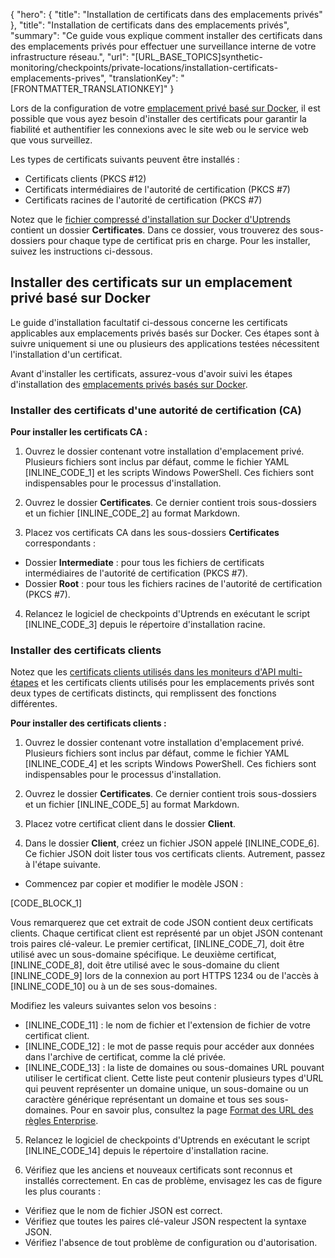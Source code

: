 {
  "hero": {
    "title": "Installation de certificats dans des emplacements privés"
  },
  "title": "Installation de certificats dans des emplacements privés",
  "summary": "Ce guide vous explique comment installer des certificats dans des emplacements privés pour effectuer une surveillance interne de votre infrastructure réseau.",
  "url": "[URL_BASE_TOPICS]synthetic-monitoring/checkpoints/private-locations/installation-certificats-emplacements-prives",
  "translationKey": "[FRONTMATTER_TRANSLATIONKEY]"
}

Lors de la configuration de votre [emplacement privé basé sur Docker]([LINK_URL_1]), il est possible que vous ayez besoin d'installer des certificats pour garantir la fiabilité et authentifier les connexions avec le site web ou le service web que vous surveillez.

Les types de certificats suivants peuvent être installés :

- Certificats clients (PKCS #12)
- Certificats intermédiaires de l'autorité de certification (PKCS #7)
- Certificats racines de l'autorité de certification (PKCS #7)

Notez que le [fichier compressé d'installation sur Docker d'Uptrends]([LINK_URL_2]) contient un dossier **Certificates**. Dans ce dossier, vous trouverez des sous-dossiers pour chaque type de certificat pris en charge. Pour les installer, suivez les instructions ci-dessous.

## Installer des certificats sur un emplacement privé basé sur Docker

Le guide d'installation facultatif ci-dessous concerne les certificats applicables aux emplacements privés basés sur Docker. Ces étapes sont à suivre uniquement si une ou plusieurs des applications testées nécessitent l'installation d'un certificat.

Avant d'installer les certificats, assurez-vous d'avoir suivi les étapes d'installation des [emplacements privés basés sur Docker]([LINK_URL_3]).

### Installer des certificats d'une autorité de certification (CA)

**Pour installer les certificats CA :**

1. Ouvrez le dossier contenant votre installation d'emplacement privé. Plusieurs fichiers sont inclus par défaut, comme le fichier YAML [INLINE_CODE_1] et les scripts Windows PowerShell. Ces fichiers sont indispensables pour le processus d'installation.

2. Ouvrez le dossier **Certificates**. Ce dernier contient trois sous-dossiers et un fichier [INLINE_CODE_2] au format Markdown.

3. Placez vos certificats CA dans les sous-dossiers **Certificates** correspondants :

- Dossier **Intermediate** : pour tous les fichiers de certificats intermédiaires de l'autorité de certification (PKCS #7).
- Dossier **Root** : pour tous les fichiers racines de l'autorité de certification (PKCS #7).

4. Relancez le logiciel de checkpoints d'Uptrends en exécutant le script [INLINE_CODE_3] depuis le répertoire d'installation racine.

### Installer des certificats clients

Notez que les [certificats clients utilisés dans les moniteurs d'API multi-étapes]([LINK_URL_4]) et les certificats clients utilisés pour les emplacements privés sont deux types de certificats distincts, qui remplissent des fonctions différentes.

**Pour installer des certificats clients :**

1. Ouvrez le dossier contenant votre installation d'emplacement privé. Plusieurs fichiers sont inclus par défaut, comme le fichier YAML [INLINE_CODE_4] et les scripts Windows PowerShell. Ces fichiers sont indispensables pour le processus d'installation.

2. Ouvrez le dossier **Certificates**. Ce dernier contient trois sous-dossiers et un fichier [INLINE_CODE_5] au format Markdown.

3. Placez votre certificat client dans le dossier **Client**.

4. Dans le dossier **Client**, créez un fichier JSON appelé [INLINE_CODE_6]. Ce fichier JSON doit lister tous vos certificats clients. Autrement, passez à l'étape suivante.

- Commencez par copier et modifier le modèle JSON :

[CODE_BLOCK_1]

Vous remarquerez que cet extrait de code JSON contient deux certificats clients. Chaque certificat client est représenté par un objet JSON contenant trois paires clé-valeur. Le premier certificat, [INLINE_CODE_7], doit être utilisé avec un sous-domaine spécifique. Le deuxième certificat, [INLINE_CODE_8], doit être utilisé avec le sous-domaine du client [INLINE_CODE_9] lors de la connexion au port HTTPS 1234 ou de l'accès à [INLINE_CODE_10] ou à un de ses sous-domaines.

Modifiez les valeurs suivantes selon vos besoins :

- [INLINE_CODE_11] : le nom de fichier et l'extension de fichier de votre certificat client.
- [INLINE_CODE_12] : le mot de passe requis pour accéder aux données dans l'archive de certificat, comme la clé privée.
- [INLINE_CODE_13] : la liste de domaines ou sous-domaines URL pouvant utiliser le certificat client. Cette liste peut contenir plusieurs types d'URL qui peuvent représenter un domaine unique, un sous-domaine ou un caractère générique représentant un domaine et tous ses sous-domaines. Pour en savoir plus, consultez la page [Format des URL des règles Enterprise]([LINK_URL_5]).

5. Relancez le logiciel de checkpoints d'Uptrends en exécutant le script [INLINE_CODE_14] depuis le répertoire d'installation racine.

6. Vérifiez que les anciens et nouveaux certificats sont reconnus et installés correctement. En cas de problème, envisagez les cas de figure les plus courants :

- Vérifiez que le nom de fichier JSON est correct.
- Vérifiez que toutes les paires clé-valeur JSON respectent la syntaxe JSON.
- Vérifiez l'absence de tout problème de configuration ou d'autorisation.
